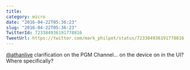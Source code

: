 ```yaml
---
title: 
category: micro
date: "2016-04-22T05:36:23"
slug: "2016-04-22T05:36:23"
TwitterId: 723384936191778816
TweetUrl: https://twitter.com/mark_philpot/status/723384936191778816
---
```


[@athanlive](https://twitter.com/athanlive) clarification on the PGM Channel...
on the device on in the UI? Where specifically?
